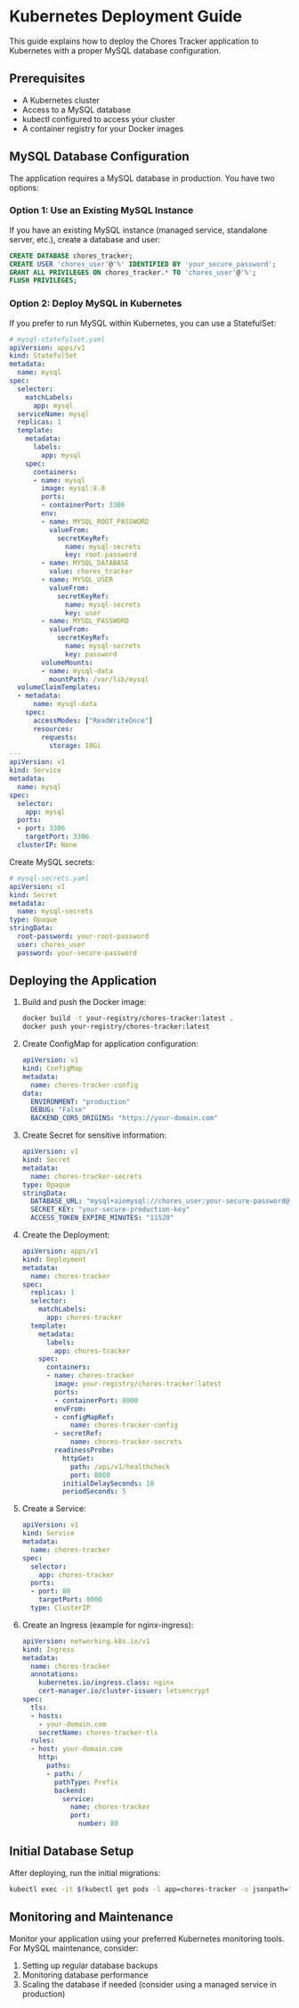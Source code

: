 # Kubernetes Deployment Guide

This guide explains how to deploy the Chores Tracker application to Kubernetes with a proper MySQL database configuration.

## Prerequisites

- A Kubernetes cluster
- Access to a MySQL database
- kubectl configured to access your cluster
- A container registry for your Docker images

## MySQL Database Configuration

The application requires a MySQL database in production. You have two options:

### Option 1: Use an Existing MySQL Instance

If you have an existing MySQL instance (managed service, standalone server, etc.), create a database and user:

```sql
CREATE DATABASE chores_tracker;
CREATE USER 'chores_user'@'%' IDENTIFIED BY 'your_secure_password';
GRANT ALL PRIVILEGES ON chores_tracker.* TO 'chores_user'@'%';
FLUSH PRIVILEGES;
```

### Option 2: Deploy MySQL in Kubernetes

If you prefer to run MySQL within Kubernetes, you can use a StatefulSet:

```yaml
# mysql-statefulset.yaml
apiVersion: apps/v1
kind: StatefulSet
metadata:
  name: mysql
spec:
  selector:
    matchLabels:
      app: mysql
  serviceName: mysql
  replicas: 1
  template:
    metadata:
      labels:
        app: mysql
    spec:
      containers:
      - name: mysql
        image: mysql:8.0
        ports:
        - containerPort: 3306
        env:
        - name: MYSQL_ROOT_PASSWORD
          valueFrom:
            secretKeyRef:
              name: mysql-secrets
              key: root-password
        - name: MYSQL_DATABASE
          value: chores_tracker
        - name: MYSQL_USER
          valueFrom:
            secretKeyRef:
              name: mysql-secrets
              key: user
        - name: MYSQL_PASSWORD
          valueFrom:
            secretKeyRef:
              name: mysql-secrets
              key: password
        volumeMounts:
        - name: mysql-data
          mountPath: /var/lib/mysql
  volumeClaimTemplates:
  - metadata:
      name: mysql-data
    spec:
      accessModes: ["ReadWriteOnce"]
      resources:
        requests:
          storage: 10Gi
---
apiVersion: v1
kind: Service
metadata:
  name: mysql
spec:
  selector:
    app: mysql
  ports:
  - port: 3306
    targetPort: 3306
  clusterIP: None
```

Create MySQL secrets:

```yaml
# mysql-secrets.yaml
apiVersion: v1
kind: Secret
metadata:
  name: mysql-secrets
type: Opaque
stringData:
  root-password: your-root-password
  user: chores_user
  password: your-secure-password
```

## Deploying the Application

1. Build and push the Docker image:
   ```bash
   docker build -t your-registry/chores-tracker:latest .
   docker push your-registry/chores-tracker:latest
   ```

2. Create ConfigMap for application configuration:
   ```yaml
   apiVersion: v1
   kind: ConfigMap
   metadata:
     name: chores-tracker-config
   data:
     ENVIRONMENT: "production"
     DEBUG: "False"
     BACKEND_CORS_ORIGINS: "https://your-domain.com"
   ```

3. Create Secret for sensitive information:
   ```yaml
   apiVersion: v1
   kind: Secret
   metadata:
     name: chores-tracker-secrets
   type: Opaque
   stringData:
     DATABASE_URL: "mysql+aiomysql://chores_user:your-secure-password@mysql.mysql.svc.cluster.local:3306/chores_tracker"
     SECRET_KEY: "your-secure-production-key"
     ACCESS_TOKEN_EXPIRE_MINUTES: "11520"
   ```

4. Create the Deployment:
   ```yaml
   apiVersion: apps/v1
   kind: Deployment
   metadata:
     name: chores-tracker
   spec:
     replicas: 1
     selector:
       matchLabels:
         app: chores-tracker
     template:
       metadata:
         labels:
           app: chores-tracker
       spec:
         containers:
         - name: chores-tracker
           image: your-registry/chores-tracker:latest
           ports:
           - containerPort: 8000
           envFrom:
           - configMapRef:
               name: chores-tracker-config
           - secretRef:
               name: chores-tracker-secrets
           readinessProbe:
             httpGet:
               path: /api/v1/healthcheck
               port: 8000
             initialDelaySeconds: 10
             periodSeconds: 5
   ```

5. Create a Service:
   ```yaml
   apiVersion: v1
   kind: Service
   metadata:
     name: chores-tracker
   spec:
     selector:
       app: chores-tracker
     ports:
     - port: 80
       targetPort: 8000
     type: ClusterIP
   ```

6. Create an Ingress (example for nginx-ingress):
   ```yaml
   apiVersion: networking.k8s.io/v1
   kind: Ingress
   metadata:
     name: chores-tracker
     annotations:
       kubernetes.io/ingress.class: nginx
       cert-manager.io/cluster-issuer: letsencrypt
   spec:
     tls:
     - hosts:
       - your-domain.com
       secretName: chores-tracker-tls
     rules:
     - host: your-domain.com
       http:
         paths:
         - path: /
           pathType: Prefix
           backend:
             service:
               name: chores-tracker
               port:
                 number: 80
   ```

## Initial Database Setup

After deploying, run the initial migrations:

```bash
kubectl exec -it $(kubectl get pods -l app=chores-tracker -o jsonpath="{.items[0].metadata.name}") -- python -m alembic -c backend/alembic.ini upgrade head
```

## Monitoring and Maintenance

Monitor your application using your preferred Kubernetes monitoring tools. For MySQL maintenance, consider:

1. Setting up regular database backups
2. Monitoring database performance
3. Scaling the database if needed (consider using a managed service in production) 
